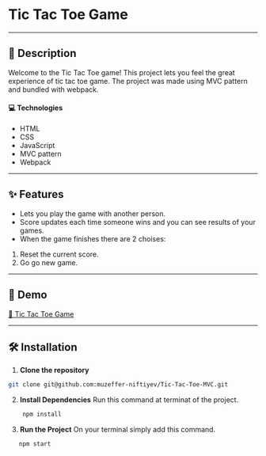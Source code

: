 # Tic Tac Toe Game

---

## 📝 Description

Welcome to the Tic Tac Toe game!
This project lets you feel the great experience of tic tac toe game. The project was made using MVC pattern and bundled with webpack.

#### 💻 Technologies

- HTML
- CSS
- JavaScript
- MVC pattern
- Webpack

---

## ✨ Features

- Lets you play the game with another person.
- Score updates each time someone wins and you can see results of your games.
- When the game finishes there are 2 choises:

1. Reset the current score.
2. Go go new game.

---

## 🚀 Demo

[🔗 Tic Tac Toe Game](https://tic-tac-toe-game-mvc.netlify.app/)

---

## 🛠 Installation

1. **Clone the repository**

```bash
git clone git@github.com:muzeffer-niftiyev/Tic-Tac-Toe-MVC.git
```

2. **Install Dependencies**
   Run this command at terminat of the project.

```bash
    npm install
```

3. **Run the Project**
   On your terminal simply add this command.

```bash
   npm start
```
